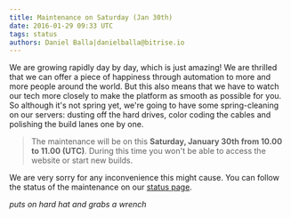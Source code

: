 ```yaml
---
title: Maintenance on Saturday (Jan 30th)
date: 2016-01-29 09:33 UTC
tags: status
authors: Daniel Balla|danielballa@bitrise.io
---
```


We are growing rapidly day by day, which is just amazing! We are thrilled that we can offer a piece of happiness through automation to more and more people around the world. But this also means that we have to watch our tech more closely to make the platform as smooth as possible for you.
So although it's not spring yet, we're going to have some spring-cleaning on our servers: dusting off the hard drives, color coding the cables and polishing the build lanes one by one.

> The maintenance will be on this **Saturday, January 30th from 10.00 to 11.00 (UTC)**. During this time you won't be able to access the website or start new builds.

We are very sorry for any inconvenience this might cause. You can follow the status of the maintenance on our [status page](http://status.bitrise.io).

*puts on hard hat and grabs a wrench*
